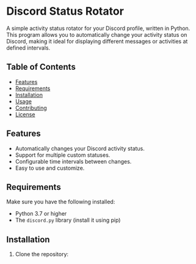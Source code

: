 # Discord Status Rotator

A simple activity status rotator for your Discord profile, written in Python. This program allows you to automatically change your activity status on Discord, making it ideal for displaying different messages or activities at defined intervals.

## Table of Contents

- [Features](#features)
- [Requirements](#requirements)
- [Installation](#installation)
- [Usage](#usage)
- [Contributing](#contributing)
- [License](#license)

## Features

- Automatically changes your Discord activity status.
- Support for multiple custom statuses.
- Configurable time intervals between changes.
- Easy to use and customize.

## Requirements

Make sure you have the following installed:

- Python 3.7 or higher
- The `discord.py` library (install it using pip)

## Installation

1. Clone the repository:
